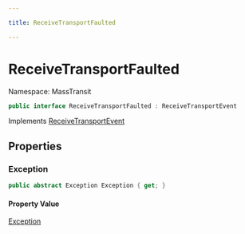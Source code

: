 ```yaml
---

title: ReceiveTransportFaulted

---
```


# ReceiveTransportFaulted

Namespace: MassTransit

```csharp
public interface ReceiveTransportFaulted : ReceiveTransportEvent
```

Implements [ReceiveTransportEvent](../masstransit/receivetransportevent)

## Properties

### **Exception**

```csharp
public abstract Exception Exception { get; }
```

#### Property Value

[Exception](https://learn.microsoft.com/en-us/dotnet/api/system.exception)<br/>
